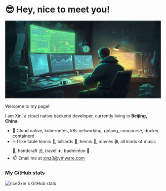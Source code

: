 # 😎 Hey, nice to meet you!

![](imgs/1.png)

Welcome to my page!

I am Xin, a cloud native backend developer, currently living in **Beijing, China**.

- 🥪 Cloud native, kubernetes, k8s networking, golang, concourse, docker, containerd
- 🔥 I like table tennis 🏓, billiards 🎱, tennis 🎾, movies 🎬, all kinds of music 🎸, handcraft ⛱️, travel ✈️, badminton 🏸
- 📫 Email me at xinz3@vmware.com

### My GitHub stats

![nce3xin's GitHub stats](https://github-readme-stats.vercel.app/api?username=nce3xin&show_icons=true&theme=material-palenight)
